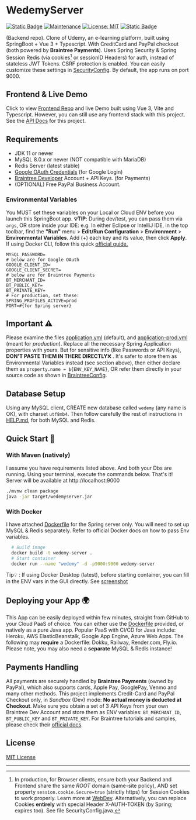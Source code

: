 # WedemyServer

[![Static Badge](https://img.shields.io/badge/API_docs-v1.2-red)](https://longwater1234.github.io/WedemyServer/)
[![Maintenance](https://img.shields.io/badge/Maintained%3F-yes-green.svg)](https://github.com/Longwater1234/WedemyServer/graphs/commit-activity)
[![License: MIT](https://img.shields.io/github/license/Longwater1234/WedemyServer)](https://github.com/Longwater1234/WedemyServer/blob/master/LICENSE)
[![Static Badge](https://img.shields.io/badge/reference-help.md-orange)](HELP.md)

(Backend repo). Clone of Udemy, an e-learning platform, built using SpringBoot + Vue 3 + Typescript. With CreditCard and
PayPal checkout (both powered by **Braintree Payments**). Uses Spring Security & Spring Session Redis (via cookies[^1]
or sessionID Headers) for auth, instead of stateless JWT Tokens. CSRF protection is enabled. You can easily customize
these settings in [SecurityConfig](src/main/java/com/davistiba/wedemyserver/config/SecurityConfig.java). By default, the
app runs on port 9000.

## Frontend & Live Demo

Click to view [Frontend Repo](https://github.com/Longwater1234/WedemyClient) and live Demo built using Vue 3, Vite and
Typescript. However, you can still use any frontend stack with this project. See
the [API Docs](https://longwater1234.github.io/WedemyServer/) for this project.

## Requirements

- JDK 11 or newer
- MySQL 8.0.x or newer (NOT compatible with MariaDB)
- Redis Server (latest stable)
- [Google OAuth Credentials](https://developers.google.com/identity/gsi/web/guides/get-google-api-clientid) (for Google
  Login)
- [Braintree Developer](https://developer.paypal.com/braintree/docs) Account + API Keys. (for Payments)
- (OPTIONAL) Free PayPal Business Account.

### Environmental Variables

You MUST set these variables on your Local or Cloud ENV before you launch this SpringBoot app. **💡TIP**: During
dev/test, you can pass them via `args`, OR store inside your IDE: e.g. In either Eclipse or IntelliJ IDE, in the top
toolbar, find the **"Run"** menu > **Edit/Run Configuration** > **Environment** > **Environmental Variables**. Add (+)
each key and its value, then click **Apply**. If using Docker CLI, follow this quick
[official guide.](https://docs.docker.com/engine/reference/commandline/run/#env)

```properties
MYSQL_PASSWORD=
# below are for Google OAuth
GOOGLE_CLIENT_ID=
GOOGLE_CLIENT_SECRET=
# below are for Braintree Payments
BT_MERCHANT_ID=
BT_PUBLIC_KEY=
BT_PRIVATE_KEY=
# For production, set these:
SPRING_PROFILES_ACTIVE=prod
PORT=#{for Spring server}
```

## Important ⚠

Please examine the files [application.yml](src/main/resources/application.yml) (default),
and [application-prod.yml](src/main/resources/application-prod.yml) (meant for _production_). Replace all the necessary
Spring Application properties with yours. But for sensitive info (like Passwords or API Keys), **DON'T PASTE THEM IN
THERE DIRECTLY**❌ . It's safer to store them as Environmental Variables instead (see section above), then either
declare them as `property.name = ${ENV_KEY_NAME}`, OR refer them directly in your source code as shown
in [BraintreeConfig](src/main/java/com/davistiba/wedemyserver/config/BraintreeConfig.java).

## Database Setup

Using any MySQL client, CREATE new database called `wedemy` (any name is OK), with charset `utf8mb4`. Then follow
carefully the rest of instructions in [HELP.md](HELP.md#database-setup-info), for both MySQL and Redis.

## Quick Start 🚀

### With Maven (natively)

I assume you have requirements listed above. And both your Dbs are running. Using your terminal, execute the commands
below. That's it! Server will be available at http://localhost:9000

```bash
./mvnw clean package
java -jar target/wedemyserver.jar
```

### With Docker

I have attached [Dockerfile](Dockerfile) for the Spring server only. You will need to set up MySQL & Redis
separately. Refer to official Docker docs on how to pass Env variables.

```bash
  # Build image
  docker build -t wedemy-server .
  # Start container
  docker run --name "wedemy" -d -p9000:9000 wedemy-server
```

Tip💡 : If using Docker Desktop (latest), before starting container, you can fill in the ENV vars in the GUI directly.
See [screenshot](src/main/resources/docker_env.PNG)

## Deploying your App 🌍

This App can be easily deployed within few minutes, straight from GitHub to your Cloud PaaS of choice. You can either
use the [Dockerfile](Dockerfile) provided, or natively as a pure Java app. Popular PaaS with CI/CD for Java
include: Heroku, AWS ElasticBeanstalk, Google App Engine, Azure Web Apps. The following may **require** a Dockerfile:
Dokku, Railway, Render.com, Fly.io. Please note, you may also need a **separate** MySQL & Redis instance!

## Payments Handling

All payments are securely handled by **Braintree Payments** (owned by PayPal), which also supports cards, Apple Pay,
GooglePay, Venmo and many other methods. This project implements Credit-Card and PayPal Checkout only, in _Sandbox_
(Dev) mode: **No actual money is deducted at Checkout**. Make sure you obtain a set of 3 API Keys from
your own Braintree Dev Account and store them as ENV variables: `BT_MERCHANT_ID`, `BT_PUBLIC_KEY` and `BT_PRIVATE_KEY`.
For Braintree tutorials and samples, please check their [official docs](https://developer.paypal.com/braintree/docs).

## License

[MIT License](LICENSE)

---

[^1]: In production, for Browser clients, ensure both your Backend and Frontend share the same _ROOT_ domain (same-site
policy), AND set property `session.cookie.Secure=true` (strictly https) for Session Cookies to work properly. Learn
more at [WebDev](https://web.dev/samesite-cookies-explained/). Alternatively, you can replace Cookies **entirely** with
special Header X-AUTH-TOKEN (by Spring; expires too). See file SecurityConfig.java.
